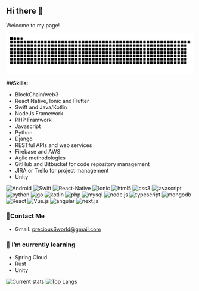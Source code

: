 ## Hi there 👋

Welcome to my page!

<img align="center" src="https://raw.githubusercontent.com/plexpt/plexpt/snake/github-snake.svg">

##**Skills:**
- BlockChain/web3
- React Native, Ionic and Flutter
- Swift and Java/Kotlin
- NodeJs Framework
- PHP Framwork
- Javascript
- Python
- Django
- RESTful APIs and web services
- Firebase and AWS
- Agile methodologies
- GitHub and Bitbucket for code repository management
- JIRA or Trello for project management
- Unity

<p>
    <img alt="Android"
         src="https://img.shields.io/badge/-Android-E34F26?style=flat-square&logo=android&logoColor=white"/>
    <img alt="Swift"
         src="https://img.shields.io/badge/-Swift-E34F26?style=flat-square&logo=swift&logoColor=white"/>
    <img alt="React-Native"
         src="https://img.shields.io/badge/-React-Native-E34F26?style=flat-square&logo=react-native&logoColor=white"/>
    <img alt="Ionic"
         src="https://img.shields.io/badge/-Ionic-E34F26?style=flat-square&logo=ionic&logoColor=white"/>
    <img alt="html5"
         src="https://img.shields.io/badge/-HTML5-E34F26?style=flat-square&logo=html5&logoColor=white"/>
    <img alt="css3"
         src="https://img.shields.io/badge/-CSS3-1572B6?style=flat-square&logo=CSS3&logoColor=white"/>
    <img alt="javascript"
         src="https://img.shields.io/badge/-JavaScript-F7DF1E?style=flat-square&logo=JavaScript&logoColor=white"/>
    <img alt="python"
         src="https://img.shields.io/badge/-Python-3776AB?style=flat-square&logo=Python&logoColor=white"/>
    <img alt="go"
         src="https://img.shields.io/badge/-Go-00ADD8?style=flat-square&logo=Go&logoColor=white"/>
    <img alt="kotlin"
         src="https://img.shields.io/badge/-Kotlin-7F52FF?style=flat-square&logo=Kotlin&logoColor=white"/>
    <img alt="php"
         src="https://img.shields.io/badge/-PHP-777BB4?style=flat-square&logo=PHP&logoColor=white"/>
    <img alt="mysql"
         src="https://img.shields.io/badge/-MySQL-4479A1?style=flat-square&logo=MySQL&logoColor=white"/>
    <img alt="node.js"
         src="https://img.shields.io/badge/-Node.js-339933?style=flat-square&logo=Node.js&logoColor=white"/>
    <img alt="typescript"
         src="https://img.shields.io/badge/-TypeScript-3178C6?style=flat-square&logo=TypeScript&logoColor=white"/>
    <img alt="mongodb"
         src="https://img.shields.io/badge/-MongoDB-47A248?style=flat-square&logo=MongoDB&logoColor=white"/>
    <img alt="React"
         src="https://img.shields.io/badge/-React-61DAFB?style=flat-square&logo=React&logoColor=white"/>
    <img alt="Vue.js"
         src="https://img.shields.io/badge/-Vue.js-4FC08D?style=flat-square&logo=Vue.js&logoColor=white"/>
    <img alt="angular"
         src="https://img.shields.io/badge/-Angular-DD0031?style=flat-square&logo=Angular&logoColor=white"/>
    <img alt="next.js"
         src="https://img.shields.io/badge/-Next.js-000000?style=flat-square&logo=Next.js&logoColor=white"/>
</p>

### 💬Contact Me

- Gmail: precious6world@gmail.com

### 🌱 I’m currently learning

- Spring Cloud
- Rust
- Unity

![Current stats](https://github-readme-stats.vercel.app/api?username=FullStackFury&show_icons=true&count_private=true&theme=vue-dark&&custom_title=Current%20Status)
[![Top Langs](https://github-readme-stats.vercel.app/api/top-langs/?username=FullStackFury&theme=vue-dark)](https://github.com/FullStackFury)
